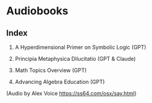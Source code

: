 # Audiobooks


## Index

1. A Hyperdimensional Primer on Symbolic Logic (GPT)

2. Principia Metaphysica Dilucitatio (GPT & Claude)

3. Math Topics Overview (GPT)

4. Advancing Algebra Education (GPT)


(Audio by Alex Voice https://ss64.com/osx/say.html)
